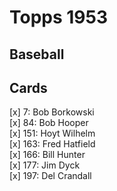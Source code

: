 # Topps 1953 
## Baseball

## Cards

[x] 7: Bob Borkowski <br>[x] 84: Bob Hooper <br>[x] 151: Hoyt Wilhelm <br>[x] 163: Fred Hatfield <br>[x] 166: Bill Hunter <br>[x] 177: Jim Dyck <br>[x] 197: Del Crandall <br>